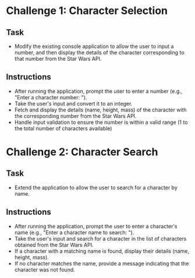 # Challenge 1: Character Selection

## Task
* Modify the existing console application to allow the user to input a number, and then display the details of the character corresponding to that number from the Star Wars API.

## Instructions

* After running the application, prompt the user to enter a number (e.g., "Enter a character number: ").
* Take the user's input and convert it to an integer.
* Fetch and display the details (name, height, mass) of the character with the corresponding number from the Star Wars API.
* Handle input validation to ensure the number is within a valid range (1 to the total number of characters available)

# Challenge 2: Character Search

## Task
* Extend the application to allow the user to search for a character by name.

## Instructions

* After running the application, prompt the user to enter a character's name (e.g., "Enter a character name to search: ").
* Take the user's input and search for a character in the list of characters obtained from the Star Wars API.
* If a character with a matching name is found, display their details (name, height, mass).
* If no character matches the name, provide a message indicating that the character was not found.
